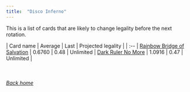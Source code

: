 ```yaml
---
title:  "Disco Inferno"
---
```


This is a list of cards that are likely to change legality before the next rotation.

| Card name | Average | Last | Projected legality |
| :-- |
[Rainbow Bridge of Salvation](https://db.ygoprodeck.com/card/?search=Rainbow%20Bridge%20of%20Salvation) | 0.6760 | 0.48 | Unlimited |
[Dark Ruler No More](https://db.ygoprodeck.com/card/?search=Dark%20Ruler%20No%20More) | 1.0916 | 0.47 | Unlimited |

<br>

###### [Back home](index)